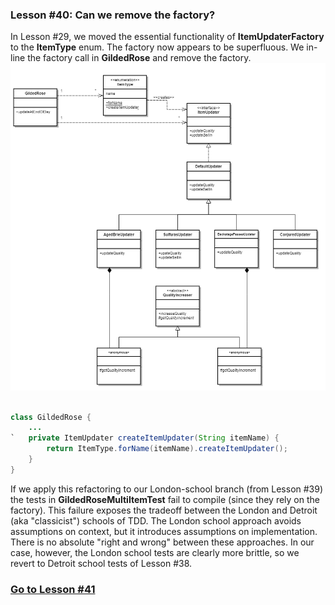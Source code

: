 ### Lesson #40: Can we remove the factory?
In Lesson #29, we moved the essential functionality of **ItemUpdaterFactory** to the **ItemType** enum.  The factory now appears to be superfluous.  We in-line the factory call in **GildedRose** and remove the factory.
![](https://github.com/d215steinberg/GildedRose-Java/blob/startPoint/images/Lesson%20%2340.png)
```java

class GildedRose {
    ...
`   private ItemUpdater createItemUpdater(String itemName) {
        return ItemType.forName(itemName).createItemUpdater();
    }
}
```
If we apply this refactoring to our London-school branch (from Lesson #39) the tests in **GildedRoseMultiItemTest** fail to compile (since they rely on the factory).  This failure exposes the tradeoff between the London and Detroit (aka "classicist") schools of TDD.  The London school approach avoids assumptions on context, but it introduces assumptions on implementation.  There is no absolute "right and wrong" between these approaches.  In our case, however, the London school tests are clearly more brittle, so we revert to Detroit school tests of Lesson #38.
### [Go to Lesson #41](https://github.com/d215steinberg/GildedRose-Java/tree/Lesson%2341)
